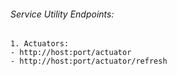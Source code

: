 ###### Service Utility Endpoints: ######
```
1. Actuators:
- http://host:port/actuator
- http://host:port/actuator/refresh
```